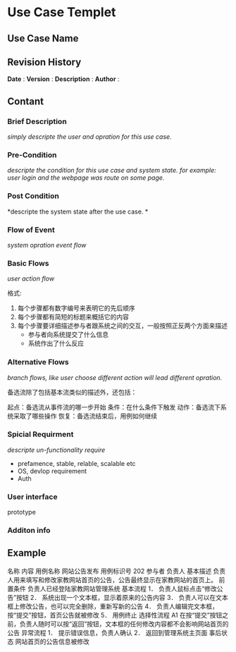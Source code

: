 # Use Case Templet

## Use Case Name

## Revision History

**Date** :
**Version** :
**Description**  :
**Author** :

## Contant

### Brief Description

*simply descripte the user and opration for this use case.*

### Pre-Condition

*descripte the condition for this use case and system state. for example: user login and the webpage was route on some page.*

### Post Condition 

*descripte the system state after the use case. *

### Flow of Event

*system opration event flow*

### Basic Flows

*user action flow*

格式:
1. 每个步骤都有数字编号来表明它的先后顺序
2. 每个步骤都有简短的标题来概括它的内容
3. 每个步骤要详细描述参与者跟系统之间的交互，一般按照正反两个方面来描述
    - 参与者向系统提交了什么信息
    - 系统作出了什么反应

### Alternative Flows

*branch flows, like user choose different action will lead different opration.*

备选流除了包括基本流类似的描述外，还包括：

起点：备选流从事件流的哪一步开始
条件：在什么条件下触发
动作：备选流下系统采取了哪些操作
恢复：备选流结束后，用例如何继续

### Spicial Requirment

*descripte un-functionality require*
- prefamence, stable, relable, scalable etc
- OS, devlop requirement
- Auth

### User interface

prototype 

### Additon info

## Example


名称	内容
用例名称	网站公告发布
用例标识号	202
参与者	负责人
基本描述	负责人用来填写和修改家教网站首页的公告，公告最终显示在家教网站的首页上。
前置条件	负责人已经登陆家教网站管理系统
基本流程	1． 负责人鼠标点击“修改公告”按钮
2． 系统出现一个文本框，显示着原来的公告内容
3． 负责人可以在文本框上修改公告，也可以完全删除，重新写新的公告
4． 负责人编辑完文本框，按“提交”按钮，首页公告就被修改
5． 用例终止
选择性流程 A1	在按“提交”按钮之前，负责人随时可以按“返回”按钮，文本框的任何修改内容都不会影响网站首页的公告
异常流程	1． 提示错误信息，负责人确认
2． 返回到管理系统主页面
事后状态	网站首页的公告信息被修改